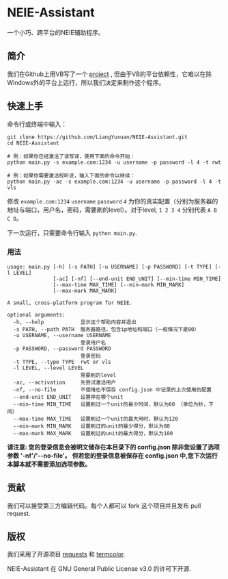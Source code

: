 # NEIE-Assistant
一个小巧、跨平台的NEIE辅助程序。

## 简介
我们在Github上用VB写了一个 [project](https://github.com/ranulldd/NEIE-Assistant) , 但由于VB的平台依赖性，它难以在除Windows外的平台上运行，所以我们决定来制作这个程序。

## 快速上手

命令行或终端中输入：
```
git clone https://github.com/LiangYuxuan/NEIE-Assistant.git
cd NEIE-Assistant

# 例：如果你已经激活了读写译，使用下面的命令开始：
python main.py -s example.com:1234 -u username -p password -l 4 -t rwt

# 例：如果你需要激活视听说，输入下面的命令以继续：
python main.py -ac -s example.com:1234 -u username -p password -l 4 -t vls
```

修改 `example.com:1234` `username` `password` `4` 为你的真实配置（分别为服务器的地址与端口，用户名，密码，需要刷的level）。对于level, `1 2 3 4` 分别代表 `A B C D`。

下一次运行，只需要命令行输入 `python main.py`.

### 用法
```
usage: main.py [-h] [-s PATH] [-u USERNAME] [-p PASSWORD] [-t TYPE] [-l LEVEL]
               [-ac] [-nf] [--end-unit END_UNIT] [--min-time MIN_TIME]
               [--max-time MAX_TIME] [--min-mark MIN_MARK]
               [--max-mark MAX_MARK]

A small, cross-platform program for NEIE.

optional arguments:
  -h, --help            显示这个帮助内容并退出
  -s PATH, --path PATH  服务器路径，包含ip地址和端口（一般情况下是80）
  -u USERNAME, --username USERNAME
                        登录用户名
  -p PASSWORD, --password PASSWORD
                        登录密码
  -t TYPE, --type TYPE  rwt or vls
  -l LEVEL, --level LEVEL
                        需要刷的level
  -ac, --activation     先尝试激活用户
  -nf, --no-file        不使用也不保存 config.json 中记录的上次使用的配置
  --end-unit END_UNIT   设置停在哪个unit
  --min-time MIN_TIME   设置刷过一个unit的最少时间，默认为60 （单位为秒，下同）
  --max-time MAX_TIME   设置刷过一个unit的最大用时，默认为120
  --min-mark MIN_MARK   设置刷过的unit的最少得分，默认为80
  --max-mark MAX_MARK   设置刷过的unit的最大得分，默认为100
```
**请注意: 您的登录信息会被明文储存在本目录下的 config.json 除非您设置了选项参数 '-nf'/'--no-file'。 但若您的登录信息被保存在 config.json 中,您下次运行本脚本就不需要添加选项参数。**

## 贡献
我们可以接受第三方编辑代码。每个人都可以 fork 这个项目并且发布 pull request.

## 版权
我们采用了开源项目 [requests](https://github.com/kennethreitz/requests) 和 [termcolor](https://pypi.python.org/pypi/termcolor).

NEIE-Assistant 在 GNU General Public License v3.0 的许可下开源.
